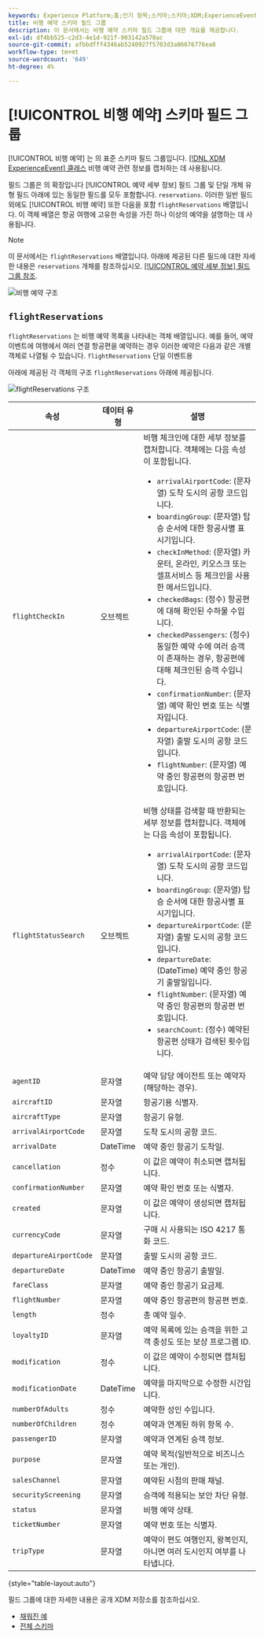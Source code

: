 ```yaml
---
keywords: Experience Platform;홈;인기 항목;스키마;스키마;XDM;ExperienceEvent;필드;스키마;스키마;스키마 디자인;필드 그룹;필드 그룹;예약;비행;
title: 비행 예약 스키마 필드 그룹
description: 이 문서에서는 비행 예약 스키마 필드 그룹에 대한 개요를 제공합니다.
exl-id: df4bb525-c2d3-4e1d-921f-903142a570ac
source-git-commit: afbbdfff4346ab5240927f5703d3a06676776ea8
workflow-type: tm+mt
source-wordcount: '649'
ht-degree: 4%

---
```


# [!UICONTROL 비행 예약] 스키마 필드 그룹

[!UICONTROL 비행 예약] 는 의 표준 스키마 필드 그룹입니다. [[!DNL XDM ExperienceEvent] 클래스](../../classes/experienceevent.md) 비행 예약 관련 정보를 캡처하는 데 사용됩니다.

필드 그룹은 의 확장입니다 [!UICONTROL 예약 세부 정보] 필드 그룹 및 단일 개체 유형 필드 아래에 있는 동일한 필드를 모두 포함합니다. `reservations`. 이러한 일반 필드 외에도 [!UICONTROL 비행 예약] 또한 다음을 포함 `flightReservations` 배열입니다. 이 객체 배열은 항공 여행에 고유한 속성을 가진 하나 이상의 예약을 설명하는 데 사용됩니다.

>[!NOTE]
>
>이 문서에서는 `flightReservations` 배열입니다. 아래에 제공된 다른 필드에 대한 자세한 내용은 `reservations` 개체를 참조하십시오. [[!UICONTROL 예약 세부 정보] 필드 그룹 참조](./reservation-details.md).

![비행 예약 구조](../../images/field-groups/flight-reservation/structure.png)

## `flightReservations`

`flightReservations` 는 비행 예약 목록을 나타내는 객체 배열입니다. 예를 들어, 예약 이벤트에 여행에서 여러 연결 항공편을 예약하는 경우 이러한 예약은 다음과 같은 개별 객체로 나열될 수 있습니다. `flightReservations` 단일 이벤트용

아래에 제공된 각 객체의 구조 `flightReservations` 아래에 제공됩니다.

![flightReservations 구조](../../images/field-groups/flight-reservation/flightReservations.png)

| 속성 | 데이터 유형 | 설명 |
| --- | --- | --- |
| `flightCheckIn` | 오브젝트 | 비행 체크인에 대한 세부 정보를 캡처합니다. 객체에는 다음 속성이 포함됩니다.<ul><li>`arrivalAirportCode`: (문자열) 도착 도시의 공항 코드입니다.</li><li>`boardingGroup`: (문자열) 탑승 순서에 대한 항공사별 표시기입니다.</li><li>`checkInMethod`: (문자열) 카운터, 온라인, 키오스크 또는 셀프서비스 등 체크인을 사용한 메서드입니다.</li><li>`checkedBags`: (정수) 항공편에 대해 확인된 수하물 수입니다.</li><li>`checkedPassengers`: (정수) 동일한 예약 수에 여러 승객이 존재하는 경우, 항공편에 대해 체크인된 승객 수입니다.</li><li>`confirmationNumber`: (문자열) 예약 확인 번호 또는 식별자입니다.</li><li>`departureAirportCode`: (문자열) 출발 도시의 공항 코드입니다.</li><li>`flightNumber`: (문자열) 예약 중인 항공편의 항공편 번호입니다.</li></ul> |
| `flightStatusSearch` | 오브젝트 | 비행 상태를 검색할 때 반환되는 세부 정보를 캡처합니다. 객체에는 다음 속성이 포함됩니다.<ul><li>`arrivalAirportCode`: (문자열) 도착 도시의 공항 코드입니다.</li><li>`boardingGroup`: (문자열) 탑승 순서에 대한 항공사별 표시기입니다.</li><li>`departureAirportCode`: (문자열) 출발 도시의 공항 코드입니다.</li><li>`departureDate`: (DateTime) 예약 중인 항공기 출발일입니다.</li><li>`flightNumber`: (문자열) 예약 중인 항공편의 항공편 번호입니다.</li><li>`searchCount`: (정수) 예약된 항공편 상태가 검색된 횟수입니다.</li></ul> |
| `agentID` | 문자열 | 예약 담당 에이전트 또는 예약자(해당하는 경우). |
| `aircraftID` | 문자열 | 항공기용 식별자. |
| `aircraftType` | 문자열 | 항공기 유형. |
| `arrivalAirportCode` | 문자열 | 도착 도시의 공항 코드. |
| `arrivalDate` | DateTime | 예약 중인 항공기 도착일. |
| `cancellation` | 정수 | 이 값은 예약이 취소되면 캡처됩니다. |
| `confirmationNumber` | 문자열 | 예약 확인 번호 또는 식별자. |
| `created` | 문자열 | 이 값은 예약이 생성되면 캡처됩니다. |
| `currencyCode` | 문자열 | 구매 시 사용되는 ISO 4217 통화 코드. |
| `departureAirportCode` | 문자열 | 출발 도시의 공항 코드. |
| `departureDate` | DateTime | 예약 중인 항공기 출발일. |
| `fareClass` | 문자열 | 예약 중인 항공기 요금제. |
| `flightNumber` | 문자열 | 예약 중인 항공편의 항공편 번호. |
| `length` | 정수 | 총 예약 일수. |
| `loyaltyID` | 문자열 | 예약 목록에 있는 승객을 위한 고객 충성도 또는 보상 프로그램 ID. |
| `modification` | 정수 | 이 값은 예약이 수정되면 캡처됩니다. |
| `modificationDate` | DateTime | 예약을 마지막으로 수정한 시간입니다. |
| `numberOfAdults` | 정수 | 예약한 성인 수입니다. |
| `numberOfChildren` | 정수 | 예약과 연계된 하위 항목 수. |
| `passengerID` | 문자열 | 예약과 연계된 승객 정보. |
| `purpose` | 문자열 | 예약 목적(일반적으로 비즈니스 또는 개인). |
| `salesChannel` | 문자열 | 예약된 시점의 판매 채널. |
| `securityScreening` | 문자열 | 승객에 적용되는 보안 차단 유형. |
| `status` | 문자열 | 비행 예약 상태. |
| `ticketNumber` | 문자열 | 예약 번호 또는 식별자. |
| `tripType` | 문자열 | 예약이 편도 여행인지, 왕복인지, 아니면 여러 도시인지 여부를 나타냅니다. |

{style="table-layout:auto"}

필드 그룹에 대한 자세한 내용은 공개 XDM 저장소를 참조하십시오.

* [채워진 예](https://github.com/adobe/xdm/blob/master/components/fieldgroups/experience-event/industry-verticals/experienceevent-flight-reservation.example.1.json)
* [전체 스키마](https://github.com/adobe/xdm/blob/master/components/fieldgroups/experience-event/industry-verticals/experienceevent-flight-reservation.schema.json)
